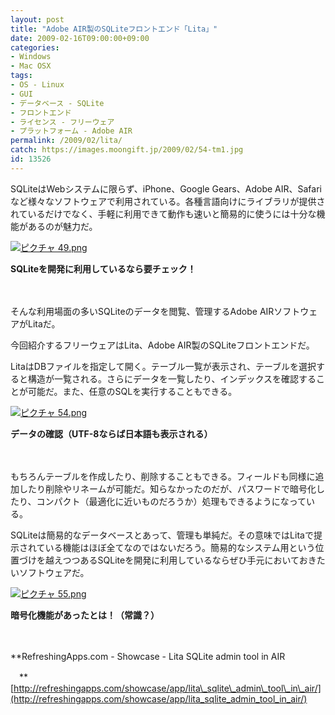 ```yaml
---
layout: post
title: "Adobe AIR製のSQLiteフロントエンド「Lita」"
date: 2009-02-16T09:00:00+09:00
categories:
- Windows
- Mac OSX
tags: 
- OS - Linux
- GUI
- データベース - SQLite
- フロントエンド
- ライセンス - フリーウェア
- プラットフォーム - Adobe AIR
permalink: /2009/02/lita/
catch: https://images.moongift.jp/2009/02/54-tm1.jpg
id: 13526
---
```

SQLiteはWebシステムに限らず、iPhone、Google Gears、Adobe AIR、Safariなど様々なソフトウェアで利用されている。各種言語向けにライブラリが提供されているだけでなく、手軽に利用できて動作も速いと簡易的に使うには十分な機能があるのが魅力だ。

  

[![ピクチャ 49.png](https://images.moongift.jp/2009/02/49-tm2.jpg)](https://images.moongift.jp/2009/02/492.png)  
  
**SQLiteを開発に利用しているなら要チェック！**

  

　

  

そんな利用場面の多いSQLiteのデータを閲覧、管理するAdobe AIRソフトウェアがLitaだ。

  

今回紹介するフリーウェアはLita、Adobe AIR製のSQLiteフロントエンドだ。

  
<!--more-->

LitaはDBファイルを指定して開く。テーブル一覧が表示され、テーブルを選択すると構造が一覧される。さらにデータを一覧したり、インデックスを確認することが可能だ。また、任意のSQLを実行することもできる。

  

[![ピクチャ 54.png](https://images.moongift.jp/2009/02/54-tm1.jpg)](https://images.moongift.jp/2009/02/541.png)  
  
**データの確認（UTF-8ならば日本語も表示される）**

  

　

  

もちろんテーブルを作成したり、削除することもできる。フィールドも同様に追加したり削除やリネームが可能だ。知らなかったのだが、パスワードで暗号化したり、コンパクト（最適化に近いものだろうか）処理もできるようになっている。

  

SQLiteは簡易的なデータベースとあって、管理も単純だ。その意味ではLitaで提示されている機能はほぼ全てなのではないだろう。簡易的なシステム用という位置づけを越えつつあるSQLiteを開発に利用しているならぜひ手元においておきたいソフトウェアだ。

  

[![ピクチャ 55.png](https://images.moongift.jp/2009/02/55-tm2.jpg)](https://images.moongift.jp/2009/02/552.png)  
  
**暗号化機能があったとは！（常識？）**

  

　

  

**RefreshingApps.com - Showcase - Lita SQLite admin tool in AIR  
  
　**  
  [http://refreshingapps.com/showcase/app/lita\_sqlite\_admin\_tool\_in\_air/](http://refreshingapps.com/showcase/app/lita_sqlite_admin_tool_in_air/)

  
